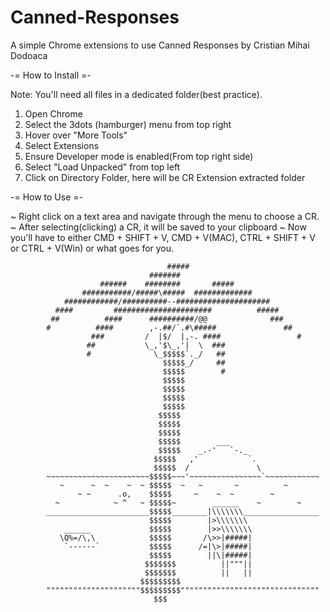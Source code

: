 

# Canned-Responses 
A simple Chrome extensions to use Canned Responses by Cristian Mihai Dodoaca

-= How to Install =-

Note: You'll need all files in a dedicated folder(best practice).

1. Open Chrome
2. Select the 3dots (hamburger) menu from top right
3. Hover over "More Tools"
4. Select Extensions
5. Ensure Developer mode is enabled(From top right side)
5. Select "Load Unpacked" from top left
6. Click on Directory Folder, here will be CR Extension extracted folder

-= How to Use =-

~ Right click on a text area and navigate through the menu to choose a CR.
~ After selecting(clicking) a CR, it will be saved to your clipboard
~ Now you'll have to either CMD + SHIFT + V, CMD + V(MAC), CTRL + SHIFT + V or CTRL + V(Win) or what goes for you.



                                       #####
                                   #######
                        ######    ########       #####
                    ###########/#####\#####  #############
                ############/##########--#####################
              ####         ######################          #####
             ##          ####      ##########/@@              ###
            #          ####        ,-.##/`.#\#####               ##
                      ###         /  |$/  |,-. ####                 #
                     ##           \_,'$\_,'|  \  ###
                     #              \_$$$$$`._/   ##
                                      $$$$$_/     ##
                                      $$$$$        #
                                      $$$$$
                                      $$$$$
                                      $$$$$
                                      $$$$$
                                     $$$$$
                                     $$$$$
                                     $$$$$
                                     $$$$$        ___
                                     $$$$$    _.-'   `-._
                                    $$$$$   ,'           `.
                                    $$$$$  /               \
            ~~~~~~~~~~~~~~~~~~~~~~~$$$$$~~~'~~~~~~~~~~~~~~~~`~~~~~~~~~~~~
               ~      ~  ~    ~  ~ $$$$$  ~   ~       ~          ~
                   ~ ~      .o,    $$$$$     ~    ~  ~        ~
              ~            ~ ^   ~ $$$$$~        ______    ~        ~
            _______________________$$$$$________|\\\\\\\_________________
                                   $$$$$        |>\\\\\\\
                ______             $$$$$        |>>\\\\\\\
               \Q%=/\,\            $$$$$       /\>>|#####|
                `------`           $$$$$      /=|\>|#####|
                                   $$$$$        ||\|#####|
                                  $$$$$$$          ||"""||
                                  $$$$$$$          ||   ||
                                 $$$$$$$$$
            """""""""""""""""""""$$$$$$$$$"""""""""""""""""""""""""""""""
                                    $$$
